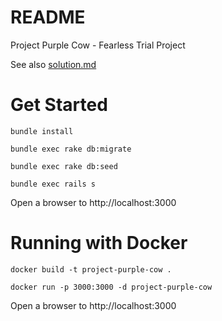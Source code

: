 # README
Project Purple Cow - Fearless Trial Project

See also [solution.md](solution.md)

# Get Started
`bundle install`

`bundle exec rake db:migrate`

`bundle exec rake db:seed`

`bundle exec rails s`

Open a browser to http://localhost:3000


# Running with Docker
`docker build -t project-purple-cow .`

`docker run -p 3000:3000 -d project-purple-cow`

Open a browser to http://localhost:3000
